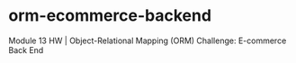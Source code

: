# orm-ecommerce-backend
Module 13 HW | Object-Relational Mapping (ORM) Challenge: E-commerce Back End
